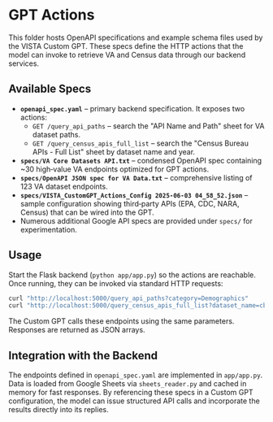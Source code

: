 # GPT Actions

This folder hosts OpenAPI specifications and example schema files used by the VISTA Custom GPT.  These specs define the HTTP actions that the model can invoke to retrieve VA and Census data through our backend services.

## Available Specs
- **`openapi_spec.yaml`** – primary backend specification. It exposes two actions:
  - `GET /query_api_paths` – search the "API Name and Path" sheet for VA dataset paths.
  - `GET /query_census_apis_full_list` – search the "Census Bureau APIs - Full List" sheet by dataset name and year.
- **`specs/VA Core Datasets API.txt`** – condensed OpenAPI spec containing ~30 high‑value VA endpoints optimized for GPT actions.
- **`specs/OpenAPI JSON spec for VA Data.txt`** – comprehensive listing of 123 VA dataset endpoints.
- **`specs/VISTA_CustomGPT_Actions_Config 2025-06-03 04_58_52.json`** – sample configuration showing third‑party APIs (EPA, CDC, NARA, Census) that can be wired into the GPT.
- Numerous additional Google API specs are provided under `specs/` for experimentation.

## Usage
Start the Flask backend (`python app/app.py`) so the actions are reachable.  Once running, they can be invoked via standard HTTP requests:

```bash
curl "http://localhost:5000/query_api_paths?category=Demographics"
curl "http://localhost:5000/query_census_apis_full_list?dataset_name=cbp&year=1986"
```

The Custom GPT calls these endpoints using the same parameters. Responses are returned as JSON arrays.

## Integration with the Backend
The endpoints defined in `openapi_spec.yaml` are implemented in `app/app.py`.  Data is loaded from Google Sheets via `sheets_reader.py` and cached in memory for fast responses.  By referencing these specs in a Custom GPT configuration, the model can issue structured API calls and incorporate the results directly into its replies.
